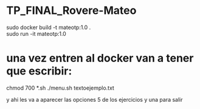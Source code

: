 # TP_FINAL_Rovere-Mateo
sudo docker build -t mateotp:1.0 .     
sudo run -it mateotp:1.0
# una vez entren al docker van a tener que escribir:

chmod 700 *.sh
./menu.sh textoejemplo.txt

y ahi les va a aparecer las opciones 5 de los ejercicios y una para salir
